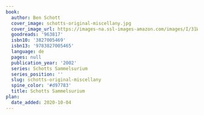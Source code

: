 ```yaml
---
book:
  author: Ben Schott
  cover_image: schotts-original-miscellany.jpg
  cover_image_url: https://images-na.ssl-images-amazon.com/images/I/31WS11EE2AL.jpg
  goodreads: '963817'
  isbn10: '3827005469'
  isbn13: '9783827005465'
  language: de
  pages: null
  publication_year: '2002'
  series: Schotts Sammelsurium
  series_position: ''
  slug: schotts-original-miscellany
  spine_color: '#d97783'
  title: Schotts Sammelsurium
plan:
  date_added: 2020-10-04
---
```

